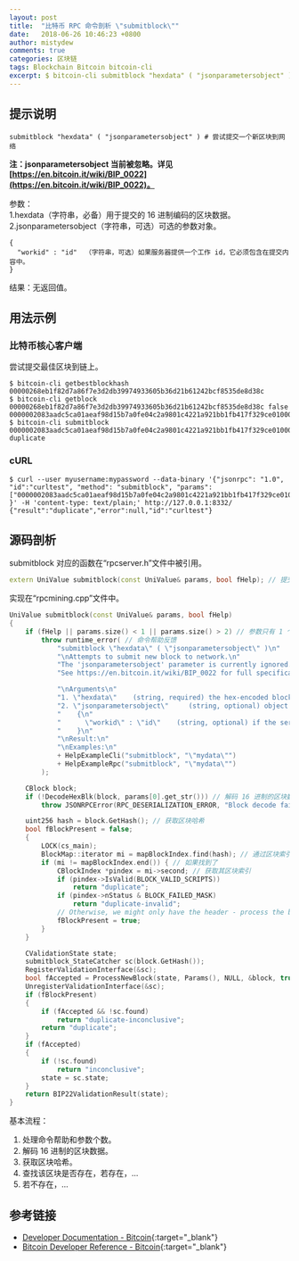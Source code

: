 ```yaml
---
layout: post
title:  "比特币 RPC 命令剖析 \"submitblock\""
date:   2018-06-26 10:46:23 +0800
author: mistydew
comments: true
categories: 区块链
tags: Blockchain Bitcoin bitcoin-cli
excerpt: $ bitcoin-cli submitblock "hexdata" ( "jsonparametersobject" )
---
```

## 提示说明

```shell
submitblock "hexdata" ( "jsonparametersobject" ) # 尝试提交一个新区块到网络
```

**注：jsonparametersobject 当前被忽略。详见 [https://en.bitcoin.it/wiki/BIP_0022](https://en.bitcoin.it/wiki/BIP_0022)。**

参数：<br>
1.hexdata（字符串，必备）用于提交的 16 进制编码的区块数据。<br>
2.jsonparametersobject（字符串，可选）可选的参数对象。<br>
```shell
{
  "workid" : "id"  （字符串，可选）如果服务器提供一个工作 id，它必须包含在提交内容中。
}
```

结果：无返回值。

## 用法示例

### 比特币核心客户端

尝试提交最佳区块到链上。

```shell
$ bitcoin-cli getbestblockhash
00000268eb1f82d7a86f7e3d2db39974933605b36d21b61242bcf8535de8d38c
$ bitcoin-cli getblock 00000268eb1f82d7a86f7e3d2db39974933605b36d21b61242bcf8535de8d38c false
0000002083aadc5ca01aeaf98d15b7a0fe04c2a9801c4221a921bb1fb417f329ce010000a677dc9648643da9cf2d013e3cc342a998be81c1d4ce8c41c71a42b8626dbd6eedb6315b538c021ec8e13c000101000000010000000000000000000000000000000000000000000000000000000000000000ffffffff05025c720101ffffffff0100f2052a010000002321029aeb393fdc3360a7c2660487f1955404fbe54f99ad9a80d61686a7b68d08a272ac00000000
$ bitcoin-cli submitblock 0000002083aadc5ca01aeaf98d15b7a0fe04c2a9801c4221a921bb1fb417f329ce010000a677dc9648643da9cf2d013e3cc342a998be81c1d4ce8c41c71a42b8626dbd6eedb6315b538c021ec8e13c000101000000010000000000000000000000000000000000000000000000000000000000000000ffffffff05025c720101ffffffff0100f2052a010000002321029aeb393fdc3360a7c2660487f1955404fbe54f99ad9a80d61686a7b68d08a272ac00000000
duplicate
```

### cURL

```shell
$ curl --user myusername:mypassword --data-binary '{"jsonrpc": "1.0", "id":"curltest", "method": "submitblock", "params": ["0000002083aadc5ca01aeaf98d15b7a0fe04c2a9801c4221a921bb1fb417f329ce010000a677dc9648643da9cf2d013e3cc342a998be81c1d4ce8c41c71a42b8626dbd6eedb6315b538c021ec8e13c000101000000010000000000000000000000000000000000000000000000000000000000000000ffffffff05025c720101ffffffff0100f2052a010000002321029aeb393fdc3360a7c2660487f1955404fbe54f99ad9a80d61686a7b68d08a272ac00000000"] }' -H 'content-type: text/plain;' http://127.0.0.1:8332/
{"result":"duplicate","error":null,"id":"curltest"}
```

## 源码剖析
submitblock 对应的函数在“rpcserver.h”文件中被引用。

```cpp
extern UniValue submitblock(const UniValue& params, bool fHelp); // 提交区块
```

实现在“rpcmining.cpp”文件中。

```cpp
UniValue submitblock(const UniValue& params, bool fHelp)
{
    if (fHelp || params.size() < 1 || params.size() > 2) // 参数只有 1 个
        throw runtime_error( // 命令帮助反馈
            "submitblock \"hexdata\" ( \"jsonparametersobject\" )\n"
            "\nAttempts to submit new block to network.\n"
            "The 'jsonparametersobject' parameter is currently ignored.\n"
            "See https://en.bitcoin.it/wiki/BIP_0022 for full specification.\n"

            "\nArguments\n"
            "1. \"hexdata\"    (string, required) the hex-encoded block data to submit\n"
            "2. \"jsonparametersobject\"     (string, optional) object of optional parameters\n"
            "    {\n"
            "      \"workid\" : \"id\"    (string, optional) if the server provided a workid, it MUST be included with submissions\n"
            "    }\n"
            "\nResult:\n"
            "\nExamples:\n"
            + HelpExampleCli("submitblock", "\"mydata\"")
            + HelpExampleRpc("submitblock", "\"mydata\"")
        );

    CBlock block;
    if (!DecodeHexBlk(block, params[0].get_str())) // 解码 16 进制的区块数据
        throw JSONRPCError(RPC_DESERIALIZATION_ERROR, "Block decode failed");

    uint256 hash = block.GetHash(); // 获取区块哈希
    bool fBlockPresent = false;
    {
        LOCK(cs_main);
        BlockMap::iterator mi = mapBlockIndex.find(hash); // 通过区块索引得到该区块对应迭代器
        if (mi != mapBlockIndex.end()) { // 如果找到了
            CBlockIndex *pindex = mi->second; // 获取其区块索引
            if (pindex->IsValid(BLOCK_VALID_SCRIPTS))
                return "duplicate";
            if (pindex->nStatus & BLOCK_FAILED_MASK)
                return "duplicate-invalid";
            // Otherwise, we might only have the header - process the block before returning
            fBlockPresent = true;
        }
    }

    CValidationState state;
    submitblock_StateCatcher sc(block.GetHash());
    RegisterValidationInterface(&sc);
    bool fAccepted = ProcessNewBlock(state, Params(), NULL, &block, true, NULL);
    UnregisterValidationInterface(&sc);
    if (fBlockPresent)
    {
        if (fAccepted && !sc.found)
            return "duplicate-inconclusive";
        return "duplicate";
    }
    if (fAccepted)
    {
        if (!sc.found)
            return "inconclusive";
        state = sc.state;
    }
    return BIP22ValidationResult(state);
}

```

基本流程：
1. 处理命令帮助和参数个数。
2. 解码 16 进制的区块数据。
3. 获取区块哈希。
4. 查找该区块是否存在，若存在，...
5. 若不存在，...

## 参考链接

* [Developer Documentation - Bitcoin](https://bitcoin.org/en/developer-documentation){:target="_blank"}
* [Bitcoin Developer Reference - Bitcoin](https://bitcoin.org/en/developer-reference#submitblock){:target="_blank"}
